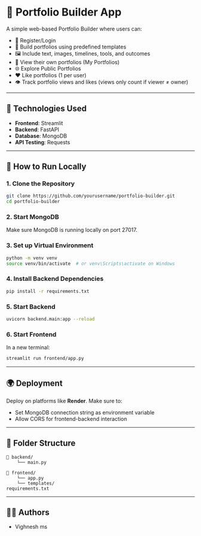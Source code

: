 # 📁 Portfolio Builder App

A simple web-based Portfolio Builder where users can:
- 👤 Register/Login
- 🧱 Build portfolios using predefined templates
- 🖼️ Include text, images, timelines, tools, and outcomes
- 💼 View their own portfolios (My Portfolios)
- 🌐 Explore Public Portfolios
- ❤️ Like portfolios (1 per user)
- 👁️ Track portfolio views and likes (views only count if viewer ≠ owner)

---

## 🔧 Technologies Used

- **Frontend**: Streamlit
- **Backend**: FastAPI
- **Database**: MongoDB
- **API Testing**: Requests

---

## 🚀 How to Run Locally

### 1. Clone the Repository
```bash
git clone https://github.com/yourusername/portfolio-builder.git
cd portfolio-builder
```

### 2. Start MongoDB

Make sure MongoDB is running locally on port 27017.

### 3. Set up Virtual Environment
```bash
python -m venv venv
source venv/bin/activate  # or venv\Scripts\activate on Windows
```

### 4. Install Backend Dependencies
```bash
pip install -r requirements.txt
```

### 5. Start Backend
```bash
uvicorn backend.main:app --reload
```

### 6. Start Frontend
In a new terminal:
```bash
streamlit run frontend/app.py
```

---

## 🌍 Deployment

Deploy on platforms like **Render**. Make sure to:
- Set MongoDB connection string as environment variable
- Allow CORS for frontend-backend interaction

---

## 📄 Folder Structure

```
📁 backend/
    └── main.py
    
📁 frontend/
    └── app.py
    └── templates/
requirements.txt
```

---

## 🧑‍💻 Authors

- Vighnesh ms

